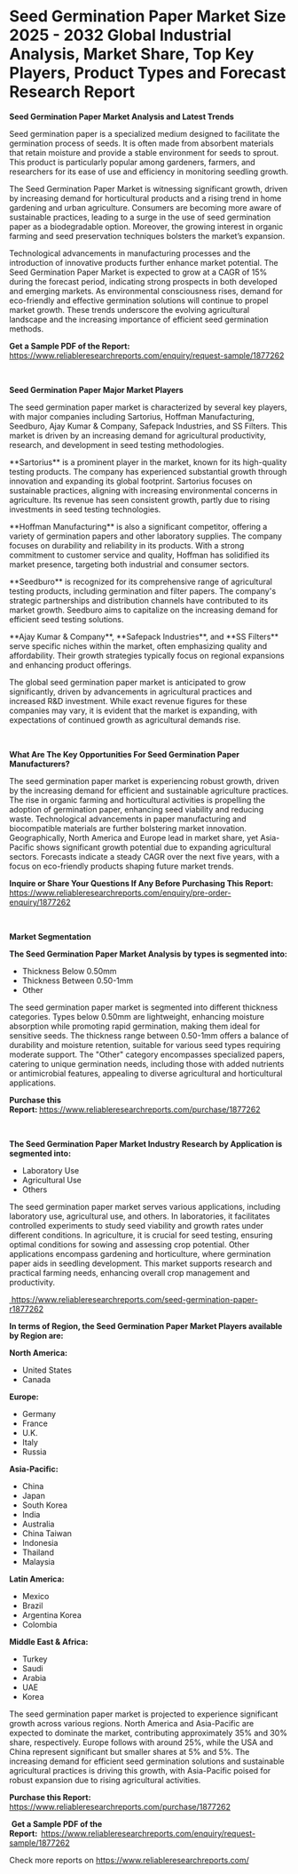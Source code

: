 <p><h1>Seed Germination Paper Market Size 2025 - 2032 Global Industrial Analysis, Market Share, Top Key Players, Product Types and Forecast Research Report</h1></p><p><strong>Seed Germination Paper Market Analysis and Latest Trends</strong></p>
<p><p>Seed germination paper is a specialized medium designed to facilitate the germination process of seeds. It is often made from absorbent materials that retain moisture and provide a stable environment for seeds to sprout. This product is particularly popular among gardeners, farmers, and researchers for its ease of use and efficiency in monitoring seedling growth.</p><p>The Seed Germination Paper Market is witnessing significant growth, driven by increasing demand for horticultural products and a rising trend in home gardening and urban agriculture. Consumers are becoming more aware of sustainable practices, leading to a surge in the use of seed germination paper as a biodegradable option. Moreover, the growing interest in organic farming and seed preservation techniques bolsters the market’s expansion.</p><p>Technological advancements in manufacturing processes and the introduction of innovative products further enhance market potential. The Seed Germination Paper Market is expected to grow at a CAGR of 15% during the forecast period, indicating strong prospects in both developed and emerging markets. As environmental consciousness rises, demand for eco-friendly and effective germination solutions will continue to propel market growth. These trends underscore the evolving agricultural landscape and the increasing importance of efficient seed germination methods.</p></p>
<p><strong>Get a Sample PDF of the Report:&nbsp;</strong> <a href="https://www.reliableresearchreports.com/enquiry/request-sample/1877262?utm_campaign=2937&utm_medium=2&utm_source=Github&utm_content=ia&utm_term=01042025&utm_id=seed-germination-paper">https://www.reliableresearchreports.com/enquiry/request-sample/1877262</a></p>
<p>&nbsp;</p>
<p><strong>Seed Germination Paper Major Market Players</strong></p>
<p><p>The seed germination paper market is characterized by several key players, with major companies including Sartorius, Hoffman Manufacturing, Seedburo, Ajay Kumar & Company, Safepack Industries, and SS Filters. This market is driven by an increasing demand for agricultural productivity, research, and development in seed testing methodologies.</p><p>**Sartorius** is a prominent player in the market, known for its high-quality testing products. The company has experienced substantial growth through innovation and expanding its global footprint. Sartorius focuses on sustainable practices, aligning with increasing environmental concerns in agriculture. Its revenue has seen consistent growth, partly due to rising investments in seed testing technologies.</p><p>**Hoffman Manufacturing** is also a significant competitor, offering a variety of germination papers and other laboratory supplies. The company focuses on durability and reliability in its products. With a strong commitment to customer service and quality, Hoffman has solidified its market presence, targeting both industrial and consumer sectors.</p><p>**Seedburo** is recognized for its comprehensive range of agricultural testing products, including germination and filter papers. The company's strategic partnerships and distribution channels have contributed to its market growth. Seedburo aims to capitalize on the increasing demand for efficient seed testing solutions.</p><p>**Ajay Kumar & Company**, **Safepack Industries**, and **SS Filters** serve specific niches within the market, often emphasizing quality and affordability. Their growth strategies typically focus on regional expansions and enhancing product offerings.</p><p>The global seed germination paper market is anticipated to grow significantly, driven by advancements in agricultural practices and increased R&D investment. While exact revenue figures for these companies may vary, it is evident that the market is expanding, with expectations of continued growth as agricultural demands rise.</p></p>
<p>&nbsp;</p>
<p><strong>What Are The Key Opportunities For Seed Germination Paper Manufacturers?</strong></p>
<p><p>The seed germination paper market is experiencing robust growth, driven by the increasing demand for efficient and sustainable agriculture practices. The rise in organic farming and horticultural activities is propelling the adoption of germination paper, enhancing seed viability and reducing waste. Technological advancements in paper manufacturing and biocompatible materials are further bolstering market innovation. Geographically, North America and Europe lead in market share, yet Asia-Pacific shows significant growth potential due to expanding agricultural sectors. Forecasts indicate a steady CAGR over the next five years, with a focus on eco-friendly products shaping future market trends.</p></p>
<p><strong>Inquire or Share Your Questions If Any Before Purchasing This Report:</strong> <a href="https://www.reliableresearchreports.com/enquiry/pre-order-enquiry/1877262?utm_campaign=2937&utm_medium=2&utm_source=Github&utm_content=ia&utm_term=01042025&utm_id=seed-germination-paper">https://www.reliableresearchreports.com/enquiry/pre-order-enquiry/1877262</a></p>
<p>&nbsp;</p>
<p><strong>Market Segmentation</strong></p>
<p><strong>The Seed Germination Paper Market Analysis by types is segmented into:</strong></p>
<p><ul><li>Thickness Below 0.50mm</li><li>Thickness Between 0.50-1mm</li><li>Other</li></ul></p>
<p><p>The seed germination paper market is segmented into different thickness categories. Types below 0.50mm are lightweight, enhancing moisture absorption while promoting rapid germination, making them ideal for sensitive seeds. The thickness range between 0.50-1mm offers a balance of durability and moisture retention, suitable for various seed types requiring moderate support. The "Other" category encompasses specialized papers, catering to unique germination needs, including those with added nutrients or antimicrobial features, appealing to diverse agricultural and horticultural applications.</p></p>
<p><strong>Purchase this Report:&nbsp;</strong><a href="https://www.reliableresearchreports.com/purchase/1877262?utm_campaign=2937&utm_medium=2&utm_source=Github&utm_content=ia&utm_term=01042025&utm_id=seed-germination-paper">https://www.reliableresearchreports.com/purchase/1877262</a></p>
<p>&nbsp;</p>
<p><strong>The Seed Germination Paper Market Industry Research by Application is segmented into:</strong></p>
<p><ul><li>Laboratory Use</li><li>Agricultural Use</li><li>Others</li></ul></p>
<p><p>The seed germination paper market serves various applications, including laboratory use, agricultural use, and others. In laboratories, it facilitates controlled experiments to study seed viability and growth rates under different conditions. In agriculture, it is crucial for seed testing, ensuring optimal conditions for sowing and assessing crop potential. Other applications encompass gardening and horticulture, where germination paper aids in seedling development. This market supports research and practical farming needs, enhancing overall crop management and productivity.</p></p>
<p><a href="https://www.reliableresearchreports.com/seed-germination-paper-r1877262?utm_campaign=2937&utm_medium=2&utm_source=Github&utm_content=ia&utm_term=01042025&utm_id=seed-germination-paper">&nbsp;https://www.reliableresearchreports.com/seed-germination-paper-r1877262</a></p>
<p><strong>In terms of Region, the Seed Germination Paper Market Players available by Region are:</strong></p>
<p>
    <p> <strong> North America: </strong>
        <ul>
            <li>United States</li>
            <li>Canada</li>
        </ul>
        </p> 
    <p> <strong> Europe: </strong>
        <ul>
            <li>Germany</li>
            <li>France</li>
            <li>U.K.</li>
            <li>Italy</li>
            <li>Russia</li>
        </ul>
        </p> 
    <p> <strong> Asia-Pacific: </strong>
        <ul>
            <li>China</li>
            <li>Japan</li>
            <li>South Korea</li>
            <li>India</li>
            <li>Australia</li>
            <li>China Taiwan</li>
            <li>Indonesia</li>
            <li>Thailand</li>
            <li>Malaysia</li>
        </ul>
        </p> 
    <p> <strong> Latin America: </strong>
        <ul>
            <li>Mexico</li>
            <li>Brazil</li>
            <li>Argentina Korea</li>
            <li>Colombia</li>
        </ul>
        </p> 
    <p> <strong> Middle East & Africa: </strong>
        <ul>
            <li>Turkey</li>
            <li>Saudi</li>
            <li>Arabia</li>
            <li>UAE</li>
            <li>Korea</li>
        </ul>
    </p>
    </p>
<p><p>The seed germination paper market is projected to experience significant growth across various regions. North America and Asia-Pacific are expected to dominate the market, contributing approximately 35% and 30% share, respectively. Europe follows with around 25%, while the USA and China represent significant but smaller shares at 5% and 5%. The increasing demand for efficient seed germination solutions and sustainable agricultural practices is driving this growth, with Asia-Pacific poised for robust expansion due to rising agricultural activities.</p></p>
<p><strong>Purchase this Report: </strong><a href="https://www.reliableresearchreports.com/purchase/1877262?utm_campaign=2937&utm_medium=2&utm_source=Github&utm_content=ia&utm_term=01042025&utm_id=seed-germination-paper">https://www.reliableresearchreports.com/purchase/1877262</a></p>
<p>&nbsp;<strong>Get a Sample PDF of the Report:&nbsp;&nbsp;</strong><a href="https://www.reliableresearchreports.com/enquiry/request-sample/1877262?utm_campaign=2937&utm_medium=2&utm_source=Github&utm_content=ia&utm_term=01042025&utm_id=seed-germination-paper">https://www.reliableresearchreports.com/enquiry/request-sample/1877262</a></p>
<p><strong></strong></p>
<p>Check more reports on <a href="https://www.reliableresearchreports.com/?utm_campaign=2937&utm_medium=2&utm_source=Github&utm_content=ia&utm_term=01042025&utm_id=seed-germination-paper">https://www.reliableresearchreports.com/</a></p>